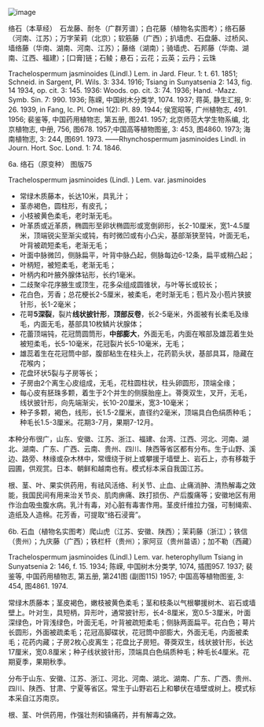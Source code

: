 ![image](https://user-images.githubusercontent.com/75465037/103889681-c2dd8480-5121-11eb-8e07-e01b010d7f48.png)

络石（本草经）　石龙藤、耐冬（广群芳谱）；白花藤（植物名实图考）；络石藤（河南、江苏）；万字茉莉（北京）；软筋藤（广西）；扒墙虎、石盘藤、过桥风、墙络藤（华南、湖南、河南、江苏）；藤络（湖南）；骑墙虎、石邦藤（华南、湖南、江西、福建）；[口膏]链；石鲮；悬石；云花；云英；云丹；云珠

Trachelospermum jasminoides (Lindl.) Lem. in Jard. Fleur. 1: t. 61. 1851; Schneid. in Sargent, Pl. Wils. 3: 334. 1916; Tsiang in Sunyatsenia 2: 143, fig. 14 1934, op. cit. 3: 145. 1936: Woods. op. cit. 3: 74. 1936; Hand. -Mazz. Symb. Sin. 7: 990. 1936; 陈嵘, 中国树木分类学, 1074. 1937; 蒋英, 静生汇报, 9: 26. 1939, in Fang, Ic. Pl. Omei 1(2): Pl. 89. 1944; 侯宽昭等, 广州植物志, 491. 1956; 裴鉴等, 中国药用植物志, 第五册, 图241. 1957; 北京师范大学生物系编, 北京植物志, 中册, 756, 图678. 1957;中国高等植物图鉴, 3: 453, 图4860. 1973; 海南植物志, 3: 244, 图691. 1973. ——Rhynchospermum jasminoides Lindl. in Journ. Hort. Soc. Lond. 1: 74. 1846.

6a. 络石（原变种） 图版75

Trachelospermum jasminoides (Lindl. ) Lem. var. jasminoides

* 常绿木质藤本，长达10米，具乳汁；
* 茎赤褐色，圆柱形，有皮孔；
* 小枝被黄色柔毛，老时渐无毛。
* 叶革质或近革质，椭圆形至卵状椭圆形或宽倒卵形，长2-10厘米，宽1-4.5厘米，顶端锐尖至渐尖或钝，有时微凹或有小凸尖，基部渐狭至钝，叶面无毛，叶背被疏短柔毛，老渐无毛；
* 叶面中脉微凹，侧脉扁平，叶背中脉凸起，侧脉每边6-12条，扁平或稍凸起；
* 叶柄短，被短柔毛，老渐无毛；
* 叶柄内和叶腋外腺体钻形，长约1毫米。
* 二歧聚伞花序腋生或顶生，花多朵组成圆锥状，与叶等长或较长；
* 花白色，芳香；总花梗长2-5厘米，被柔毛，老时渐无毛；苞片及小苞片狭披针形，长1-2毫米；
* 花萼**5深裂**，裂片**线状披针形**，**顶部反卷**，长2-5毫米，外面被有长柔毛及缘毛，内面无毛，基部具10枚鳞片状腺体；
* 花蕾顶端钝，花冠筒圆筒形，**中部膨大**，外面无毛，内面在喉部及雄蕊着生处被短柔毛，长5-10毫米，花冠裂片长5-10毫米，无毛；
* 雄蕊着生在花冠筒中部，腹部粘生在柱头上，花药箭头状，基部具耳，隐藏在花喉内；
* 花盘环状5裂与子房等长；
* 子房由2个离生心皮组成，无毛，花柱圆柱状，柱头卵圆形，顶端全缘；
* 每心皮有胚珠多颗，着生于2个并生的侧膜胎座上。蓇葖双生，叉开，无毛，线状披针形，向先端渐尖，长10-20厘米，宽3-10毫米；
* 种子多颗，褐色，线形，长1.5-2厘米，直径约2毫米，顶端具白色绢质种毛；种毛长1.5-3厘米。花期3-7月，果期7-12月。

本种分布很广，山东、安徽、江苏、浙江、福建、台湾、江西、河北、河南、湖北、湖南、广东、广西、云南、贵州、四川、陕西等省区都有分布。生于山野、溪边、路旁、林缘或杂木林中，常缠绕于树上或攀援于墙壁上、岩石上，亦有移栽于园圃，供观赏。日本、朝鲜和越南也有。模式标本采自我国江苏。

根、茎、叶、果实供药用，有祛风活络、利关节、止血、止痛消肿、清热解毒之效能，我国民间有用来治关节炎、肌肉痹痛、跌打损伤、产后腹痛等；安徽地区有用作治血吸虫腹水病。乳汁有毒，对心脏有毒害作用。茎皮纤维拉力强，可制绳索、造纸及人造棉。花芳香，可提取“络石浸膏”。

6b. 石血（植物名实图考）爬山虎（江苏、安徽、陕西）；茉莉藤（浙江）；铁信（贵州）；九庆藤（广西）；铁栏杆（贵州）；家阿豆（贵州苗语）；加不勒（西藏）

Trachelospermum jasminoides (Lindl.) Lem. var. heterophyllum Tsiang in Sunyatsenia 2: 146, f. 15. 1934; 陈嵘, 中国树木分类学, 1074, 插图957. 1937; 裴鉴等, 中国药用植物志, 第五册, 第241图 (副图115) 1957; 中国高等植物图鉴, 3: 454, 图4861. 1974.

常绿木质藤本；茎皮褐色，嫩枝被黄色柔毛；茎和枝条以气根攀援树木、岩石或墙壁上。叶对生，具短柄，异形叶，通常披针形，长4-8厘米，宽0.5-3厘米，叶面深绿色，叶背浅绿色，叶面无毛，叶背被疏短柔毛；侧脉两面扁平。花白色；萼片长圆形，外面被疏柔毛；花冠高脚碟状，花冠筒中部膨大，外面无毛，内面被柔毛；花药内藏；子房2枚心皮离生；花盘比子房短。蓇葖双生，线状披针形，长达17厘米，宽0.8厘米；种子线状披针形，顶端具白色绢质种毛；种毛长4厘米。花期夏季，果期秋季。

分布于山东、安徽、江苏、浙江、河北、河南、湖北、湖南、广东、广西、贵州、四川、陕西、甘肃、宁夏等省区。常生于山野岩石上和攀伏在墙壁或树上。模式标本采自江苏南京。

根、茎、叶供药用，作强壮剂和镇痛药，并有解毒之效。